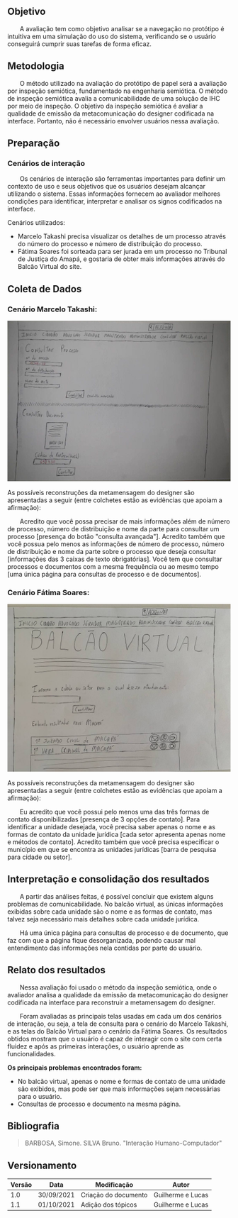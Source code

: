 ## Objetivo
&emsp;&emsp;A avaliação tem como objetivo analisar se a navegação no protótipo é intuitiva em uma simulação do uso do sistema, verificando se o usuário conseguirá cumprir suas tarefas de forma eficaz.

## Metodologia

&emsp;&emsp;O método utilizado na avaliação do protótipo de papel será a avaliação por inspeção semiótica, fundamentado na engenharia semiótica. O método de inspeção semiótica avalia a comunicabilidade de uma solução de IHC por meio de inspeção. O objetivo da inspeção semiótica é avaliar a qualidade de emissão da metacomunicação do designer codificada na interface. Portanto, não é necessário envolver usuários nessa avaliação.

## Preparação
### Cenários de interação

&emsp;&emsp;Os cenários de interação são ferramentas importantes para definir um contexto de uso e seus objetivos que os usuários desejam alcançar utilizando o sistema. Essas informações fornecem ao avaliador melhores condições para identificar, interpretar e analisar os signos codificados na interface.

Cenários utilizados:  

- Marcelo Takashi precisa visualizar os detalhes de um processo através do número do processo e número de distribuição do processo.
- Fátima Soares foi sorteada para ser jurada em um processo no Tribunal de Justiça do Amapá, e gostaria de obter mais informações através do Balcão Virtual do site.

## Coleta de Dados

### Cenário Marcelo Takashi:

![Tela de consultas](../../../assets/prototipo-de-papel/tjap2.jpg)

As possíveis reconstruções da metamensagem do designer são apresentadas a seguir (entre colchetes estão as evidências que apoiam a afirmação):

&emsp;&emsp;Acredito que você possa precisar de mais informações além de número de processo, número de distribuição e nome da parte para consultar um processo [presença do botão "consulta avançada"]. Acredito também que você possua pelo menos as informações de número de processo, número de distribuição e nome da parte sobre o processo que deseja consultar [informações das 3 caixas de texto obrigatórias]. Você tem que consultar processos e documentos com a mesma frequência ou ao mesmo tempo [uma única página para consultas de processo e de documentos].


### Cenário Fátima Soares:

![Tela de resultado de pesquisa no balcão virtual](../../../assets/prototipo-de-papel/tjap5.jpg)

As possíveis reconstruções da metamensagem do designer são apresentadas a seguir (entre colchetes estão as evidências que apoiam a afirmação):

&emsp;&emsp;Eu acredito que você possui pelo menos uma das três formas de contato disponibilizadas [presença de 3 opções de contato]. Para identificar a unidade desejada, você precisa saber apenas o nome e as formas de contato da unidade jurídica [cada setor apresenta apenas nome e métodos de contato]. Acredito também que você precisa especificar o município em que se encontra as unidades jurídicas [barra de pesquisa para cidade ou setor].

## Interpretação e consolidação dos resultados

&emsp;&emsp;A partir das análises feitas, é possível concluir que existem alguns problemas de comunicabilidade. No balcão virtual, as únicas informações exibidas sobre cada unidade são o nome e as formas de contato, mas talvez seja necessário mais detalhes sobre cada unidade jurídica.  

&emsp;&emsp;Há uma única página para consultas de processo e de documento, que faz com que a página fique desorganizada, podendo causar mal entendimento das informações nela contidas por parte do usuário.


## Relato dos resultados

&emsp;&emsp;Nessa avaliação foi usado o método da inspeção semiótica, onde o avaliador analisa a qualidade da emissão da metacomunicação do designer codificada na interface para reconstruir a metamensagem do designer.  

&emsp;&emsp;Foram avaliadas as principais telas usadas em cada um dos cenários de interação, ou seja, a tela de consulta para o cenário do Marcelo Takashi, e as telas do Balcão Virtual para o cenário da Fátima Soares. Os resultados obtidos mostram que o usuário é capaz de interagir com o site com certa fluidez e após as primeiras interações, o usuário aprende as funcionalidades.

**Os principais problemas encontrados foram:**

- No balcão virtual, apenas o nome e formas de contato de uma unidade são exibidos, mas pode ser que mais informações sejam necessárias para o usuário.
- Consultas de processo e documento na mesma página.

## Bibliografia
> BARBOSA, Simone. SILVA Bruno. "Interação Humano-Computador"

## Versionamento

| Versão | Data | Modificação | Autor |
|--|--|--|--|
| 1.0 | 30/09/2021 | Criação do documento | Guilherme e Lucas |
| 1.1 | 01/10/2021 | Adição dos tópicos | Guilherme e Lucas |